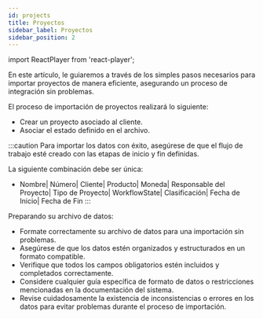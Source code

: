 ```yaml
---
id: projects
title: Proyectos
sidebar_label: Proyectos
sidebar_position: 2
---
```


import ReactPlayer from 'react-player';

En este artículo, le guiaremos a través de los simples pasos necesarios para importar proyectos de manera eficiente, asegurando un proceso de integración sin problemas.

El proceso de importación de proyectos realizará lo siguiente:

- Crear un proyecto asociado al cliente.
- Asociar el estado definido en el archivo.

<ReactPlayer controls muted url='/video/Import_Project.mov' />

:::caution
Para importar los datos con éxito, asegúrese de que el flujo de trabajo esté creado con las etapas de inicio y fin definidas.

La siguiente combinación debe ser única:

- Nombre| Número| Cliente| Producto| Moneda| Responsable del Proyecto| Tipo de Proyecto| WorkflowState| Clasificación| Fecha de Inicio| Fecha de Fin
  :::

Preparando su archivo de datos:

- Formate correctamente su archivo de datos para una importación sin problemas.
- Asegúrese de que los datos estén organizados y estructurados en un formato compatible.
- Verifique que todos los campos obligatorios estén incluidos y completados correctamente.
- Considere cualquier guía específica de formato de datos o restricciones mencionadas en la documentación del sistema.
- Revise cuidadosamente la existencia de inconsistencias o errores en los datos para evitar problemas durante el proceso de importación.
